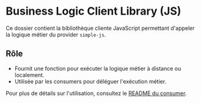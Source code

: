 # Business Logic Client Library (JS)

Ce dossier contient la bibliothèque cliente JavaScript permettant d'appeler la logique métier du provider `simple-js`.

## Rôle

- Fournit une fonction pour exécuter la logique métier à distance ou localement.
- Utilisée par les consumers pour déléguer l'exécution métier.

Pour plus de détails sur l'utilisation, consultez le [README du consumer](../../consumer/js/README.md).

